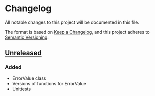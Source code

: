 # Changelog
All notable changes to this project will be documented in this file.

The format is based on [Keep a Changelog](https://keepachangelog.com/en/1.0.0/),
and this project adheres to [Semantic Versioning](https://semver.org/spec/v2.0.0.html).

## [Unreleased]
### Added
- ErrorValue class
- Versions of <cmath> functions for ErrorValue
- Unittests

[Unreleased]: https://github.com/Nekit10/liberrc/compare/master...develop
